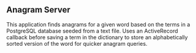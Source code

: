 Anagram Server
----------------

This application finds anagrams for a given word based on the terms in a PostgreSQL database seeded from a text file.  Uses an ActiveRecord callback before saving a term in the dictionary to store an alphabetically sorted version of the word for quicker anagram queries.